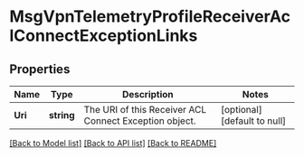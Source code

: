 # MsgVpnTelemetryProfileReceiverAclConnectExceptionLinks

## Properties
Name | Type | Description | Notes
------------ | ------------- | ------------- | -------------
**Uri** | **string** | The URI of this Receiver ACL Connect Exception object. | [optional] [default to null]

[[Back to Model list]](../README.md#documentation-for-models) [[Back to API list]](../README.md#documentation-for-api-endpoints) [[Back to README]](../README.md)

